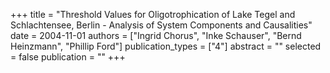 +++
title = "Threshold Values for Oligotrophication of Lake Tegel and Schlachtensee, Berlin - Analysis of System Components and Causalities"
date = 2004-11-01
authors = ["Ingrid Chorus", "Inke Schauser", "Bernd Heinzmann", "Phillip Ford"]
publication_types = ["4"]
abstract = ""
selected = false
publication = ""
+++


